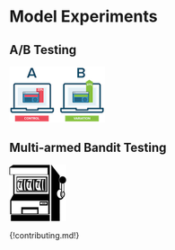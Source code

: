 # Model Experiments
## A/B Testing

![AB Testing](/img/ab-testing-170x100.png)

## Multi-armed Bandit Testing

![Multi-armbed Bandit Testing](/img/multi-armed-bandit-101x100.png)

{!contributing.md!}
